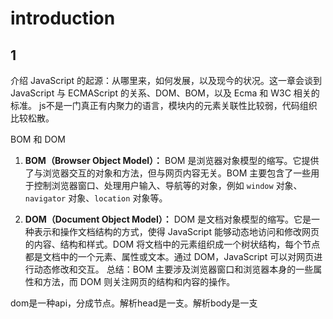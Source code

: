 # introduction

## 1

介绍 JavaScript 的起源：从哪里来，如何发展，以及现今的状况。这一章会谈到 JavaScript
与 ECMAScript 的关系、DOM、BOM，以及 Ecma 和 W3C 相关的标准。
js不是一门真正有内聚力的语言，模块内的元素关联性比较弱，代码组织比较松散。

BOM 和 DOM

1. **BOM（Browser Object Model）：** BOM 是浏览器对象模型的缩写。它提供了与浏览器交互的对象和方法，但与网页内容无关。BOM 主要包含了一些用于控制浏览器窗口、处理用户输入、导航等的对象，例如 `window` 对象、`navigator` 对象、`location` 对象等。

2. **DOM（Document Object Model）：** DOM 是文档对象模型的缩写。它是一种表示和操作文档结构的方式，使得 JavaScript 能够动态地访问和修改网页的内容、结构和样式。DOM 将文档中的元素组织成一个树状结构，每个节点都是文档中的一个元素、属性或文本。通过 DOM，JavaScript 可以对网页进行动态修改和交互。
总结：BOM 主要涉及浏览器窗口和浏览器本身的一些属性和方法，而 DOM 则关注网页的结构和内容的操作。

dom是一种api，分成节点。解析head是一支。解析body是一支
